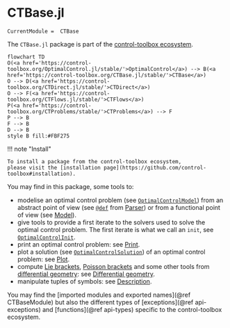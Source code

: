 # CTBase.jl

```@meta
CurrentModule =  CTBase
```

The `CTBase.jl` package is part of the [control-toolbox ecosystem](https://github.com/control-toolbox).

```mermaid
flowchart TD
O(<a href='https://control-toolbox.org/OptimalControl.jl/stable/'>OptimalControl</a>) --> B(<a href='https://control-toolbox.org/CTBase.jl/stable/'>CTBase</a>)
O --> D(<a href='https://control-toolbox.org/CTDirect.jl/stable/'>CTDirect</a>)
O --> F(<a href='https://control-toolbox.org/CTFlows.jl/stable/'>CTFlows</a>)
P(<a href='https://control-toolbox.org/CTProblems/stable/'>CTProblems</a>) --> F
P --> B
F --> B
D --> B
style B fill:#FBF275
```

!!! note "Install"

    To install a package from the control-toolbox ecosystem, 
    please visit the [installation page](https://github.com/control-toolbox#installation).

You may find in this package, some tools to:

- modelise an optimal control problem (see [`OptimalControlModel`](@ref)) from an abstract point of view (see [`@def`](@ref) from [Parser](@ref)) or from a functional point of view (see [Model](@ref)).
- give tools to provide a first iterate to the solvers used to solve the optimal control problem. The first iterate is what we call an `init`, see [`OptimalControlInit`](@ref).
- print an optimal control problem: see [Print](@ref).
- plot a solution (see [`OptimalControlSolution`](@ref)) of an optimal control problem: see [Plot](@ref).
- compute [Lie brackets](https://en.wikipedia.org/w/index.php?title=Lie_bracket_of_vector_fields&oldid=1163591634), [Poisson brackets](https://en.wikipedia.org/w/index.php?title=Poisson_manifold&oldid=1163991099#Formal_definition) and some other tools from [differential geometry](https://en.wikipedia.org/w/index.php?title=Differential_geometry&oldid=1165793820): see [Differential geometry](@ref).
- manipulate tuples of symbols: see [Description](@ref).

You may find the [imported modules and exported names](@ref CTBaseModule) but also the different types of [exceptions](@ref api-exceptions) and [functions](@ref api-types) specific to the control-toolbox ecosystem.
